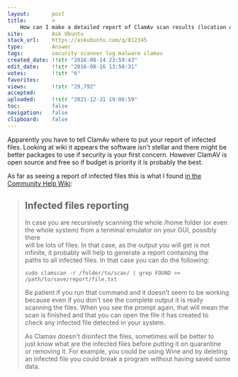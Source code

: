 ```yaml
---
layout:       post
title:        >
    How can I make a detailed report of ClamAv scan results (location of infected files)?
site:         Ask Ubuntu
stack_url:    https://askubuntu.com/q/812345
type:         Answer
tags:         security scanner log malware clamav
created_date: !!str "2016-08-14 23:59:43"
edit_date:    !!str "2016-08-16 13:50:31"
votes:        !!str "6"
favorites:    
views:        !!str "29,792"
accepted:     
uploaded:     !!str "2021-12-31 19:06:59"
toc:          false
navigation:   false
clipboard:    false
---
```


Apparently you have to tell ClamAv where to put your report of infected files. Looking at wiki it appears the software isn't stellar and there might be better packages to use if security is your first concern. However ClamAV is open source and free so if budget is priority it is probably the best.

As far as seeing a report of infected files this is what I found [in the Community Help Wiki][1]:

> ## Infected files reporting  
>   
> In case you are recursively scanning the whole /home folder (or even  
> the whole system) from a terminal emulator on your GUI, possibly there  
> will be lots of files. In that case, as the output you will get is not  
> infinite, it probably will help to generate a report containing the  
> paths to all infected files. In that case you can do the following:  
>   
>     sudo clamscan -r /folder/to/scan/ | grep FOUND >> /path/to/save/report/file.txt  
>   
> Be patient if you run that command and it doesn't seem to be working  
> because even if you don't see the complete output it is really  
> scanning the files. When you see the prompt again, that will mean the  
> scan is finished and that you can open the file it has created to  
> check any infected file detected in your system.  
>   
> As Clamav doesn't disinfect the files, sometimes will be better to  
> just know what are the infected files before putting it on quarantine  
> or removing it. For example, you could be using Wine and by deleting  
> an infected file you could break a program without having saved some  
> data.  

  [1]: https://help.ubuntu.com/community/ClamAV
